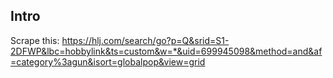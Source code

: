 ## Intro

Scrape this: https://hlj.com/search/go?p=Q&srid=S1-2DFWP&lbc=hobbylink&ts=custom&w=*&uid=699945098&method=and&af=category%3agun&isort=globalpop&view=grid
